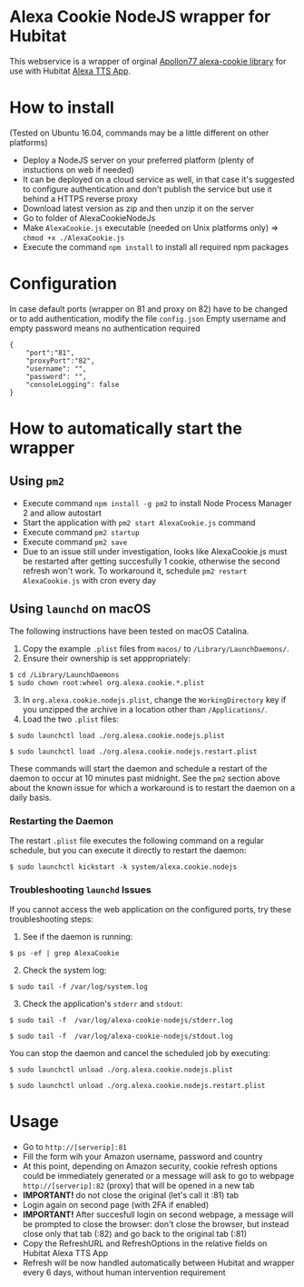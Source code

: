 ﻿# Alexa Cookie NodeJS wrapper for Hubitat
This webservice is a wrapper of orginal [Apollon77 alexa-cookie library](https://github.com/Apollon77/alexa-cookie) for use with Hubitat [Alexa TTS App](https://github.com/ogiewon/Hubitat/tree/master/Alexa%20TTS).

# How to install
(Tested on Ubuntu 16.04, commands may be a little different on other platforms)
- Deploy a NodeJS server on your preferred platform (plenty of instuctions on web if needed)
- It can be deployed on a cloud service as well, in that case it's suggested to configure authentication and don't publish the service but use it behind a HTTPS reverse proxy
- Download latest version as zip and then unzip it on the server
- Go to folder of AlexaCookieNodeJs
- Make ```AlexaCookie.js``` executable (needed on Unix platforms only) => ```chmod +x ./AlexaCookie.js```
- Execute the command ```npm install``` to install all required npm packages

# Configuration
In case default ports (wrapper on 81 and proxy on 82) have to be changed or to add authentication, modify the file ```config.json```
Empty username and empty password means no authentication required
```
{
	"port":"81",
	"proxyPort":"82",
	"username": "",
	"password": "",
	"consoleLogging": false
}
```

# How to automatically start the wrapper

## Using `pm2`

- Execute command ```npm install -g pm2``` to install Node Process Manager 2 and allow autostart
- Start the application with ```pm2 start AlexaCookie.js``` command
- Execute command ```pm2 startup```
- Execute command ```pm2 save```
- Due to an issue still under investigation, looks like AlexaCookie.js must be restarted after getting succesfully 1 cookie, otherwise the second refresh won't work. To workaround it, schedule ```pm2 restart AlexaCookie.js``` with cron every day

## Using `launchd` on macOS

The following instructions have been tested on macOS Catalina.

1. Copy the example `.plist` files from `macos/` to `/Library/LaunchDaemons/`.
2. Ensure their ownership is set apppropriately:

```
$ cd /Library/LaunchDaemons
$ sudo chown root:wheel org.alexa.cookie.*.plist
```

3. In `org.alexa.cookie.nodejs.plist`, change the `WorkingDirectory` key if you unzipped the archive in a location other than `/Applications/`.
4. Load the two `.plist` files:

```
$ sudo launchctl load ./org.alexa.cookie.nodejs.plist

$ sudo launchctl load ./org.alexa.cookie.nodejs.restart.plist
```
These commands will start the daemon and schedule a restart of the daemon to occur at 10 minutes past midnight. See the `pm2` section above about the known issue for which a workaround is to restart the daemon on a daily basis.

### Restarting the Daemon

The restart `.plist` file executes the following command on a regular schedule, but you can execute it directly to restart the daemon:

```
$ sudo launchctl kickstart -k system/alexa.cookie.nodejs
```

### Troubleshooting `launchd` Issues

If you cannot access the web application on the configured ports, try these troubleshooting steps:

1. See if the daemon is running:

```
$ ps -ef | grep AlexaCookie
```

2. Check the system log:

```
$ sudo tail -f /var/log/system.log
```

3. Check the application's `stderr` and `stdout`:

```
$ sudo tail -f  /var/log/alexa-cookie-nodejs/stderr.log

$ sudo tail -f  /var/log/alexa-cookie-nodejs/stdout.log
```
You can stop the daemon and cancel the scheduled job by executing:

```
$ sudo launchctl unload ./org.alexa.cookie.nodejs.plist

$ sudo launchctl unload ./org.alexa.cookie.nodejs.restart.plist
```

# Usage
- Go to ```http://[serverip]:81```
- Fill the form wih your Amazon username, password and country
- At this point, depending on Amazon security, cookie refresh options could be immediately generated or a message will ask to go to webpage ```http://[serverip]:82``` (proxy) that will be opened in a new tab
- **IMPORTANT!** do not close the original (let's call it :81) tab
- Login again on second page (with 2FA if enabled)
- **IMPORTANT!** After succesfull login on second webpage, a message will be prompted to close the browser: don't close the browser, but instead close only that tab (:82) and go back to the original tab (:81)
- Copy the RefreshURL and RefreshOptions in the relative fields on Hubitat Alexa TTS App
- Refresh will be now handled automatically between Hubitat and wrapper every 6 days, without human intervention requirement
